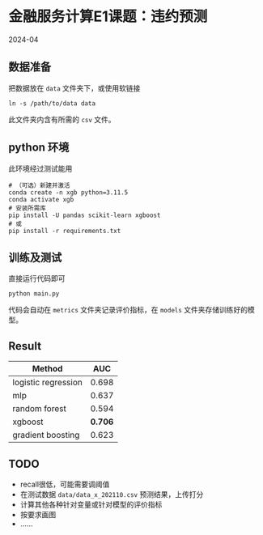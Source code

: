 # 金融服务计算E1课题：违约预测

2024-04

## 数据准备

把数据放在 `data` 文件夹下，或使用软链接
```shell
ln -s /path/to/data data
```

此文件夹内含有所需的 `csv` 文件。

## python 环境

此环境经过测试能用
```shell
# （可选）新建并激活
conda create -n xgb python=3.11.5
conda activate xgb
# 安装所需库
pip install -U pandas scikit-learn xgboost
# 或
pip install -r requirements.txt
```

## 训练及测试

直接运行代码即可
```shell
python main.py
```

代码会自动在 `metrics` 文件夹记录评价指标，在 `models` 文件夹存储训练好的模型。

## Result

| Method | AUC |
| ------ | --- |
| logistic regression | 0.698 |
| mlp | 0.637 |
| random forest | 0.594 |
| xgboost | **0.706** |
| gradient boosting | 0.623 |

## TODO

* recall很低，可能需要调阈值
* 在测试数据 `data/data_x_202110.csv` 预测结果，上传打分
* 计算其他各种针对变量或针对模型的评价指标
* 按要求画图
* ……
